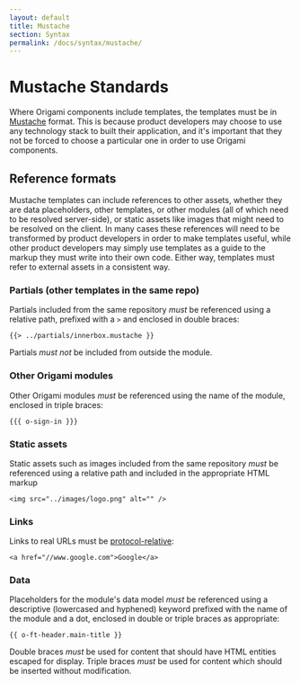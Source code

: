 ```yaml
---
layout: default
title: Mustache
section: Syntax
permalink: /docs/syntax/mustache/
---
```


# Mustache Standards

Where Origami components include templates, the templates must be in [Mustache](http://mustache.github.io/) format.  This is because product developers may choose to use any technology stack to built their application, and it's important that they not be forced to choose a particular one in order to use Origami components.

## Reference formats

Mustache templates can include references to other assets, whether they are data placeholders, other templates, or other modules (all of which need to be resolved server-side), or static assets like images that might need to be resolved on the client.  In many cases these references will need to be transformed by product developers in order to make templates useful, while other product developers may simply use templates as a guide to the markup they must write into their own code.  Either way, templates must refer to external assets in a consistent way.

### Partials (other templates in the same repo)

Partials included from the same repository *must* be referenced using a relative path, prefixed with a `>` and enclosed in double braces:

<pre><code>&#123;{> ../partials/innerbox.mustache }&#125;
</code></pre>

Partials *must not* be included from outside the module.

### Other Origami modules

Other Origami modules *must* be referenced using the name of the module, enclosed in triple braces:

<pre><code>&#123;&#123;{ o-sign-in }&#125;&#125;
</code></pre>

### Static assets

Static assets such as images included from the same repository *must* be referenced using a relative path and included in the appropriate HTML markup

	<img src="../images/logo.png" alt="" />

### Links

Links to real URLs must be [protocol-relative](http://www.paulirish.com/2010/the-protocol-relative-url/):

	<a href="//www.google.com">Google</a>

### Data

Placeholders for the module's data model *must* be referenced using a descriptive (lowercased and hyphened) keyword prefixed with the name of the module and a dot, enclosed in double or triple braces as appropriate:

<pre><code>&#123;{ o-ft-header.main-title }&#125;
</code></pre>

Double braces *must* be used for content that should have HTML entities escaped for display.  Triple braces *must* be used for content which should be inserted without modification.
